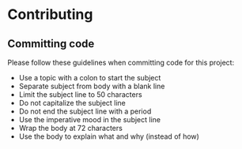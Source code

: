 # Contributing

## Committing code

Please follow these guidelines when committing code for this project:

* Use a topic with a colon to start the subject
* Separate subject from body with a blank line
* Limit the subject line to 50 characters
* Do not capitalize the subject line
* Do not end the subject line with a period
* Use the imperative mood in the subject line
* Wrap the body at 72 characters
* Use the body to explain what and why (instead of how)
